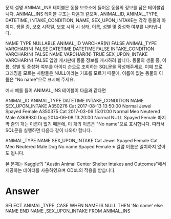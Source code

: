 문제 설명
ANIMAL_INS 테이블은 동물 보호소에 들어온 동물의 정보를 담은 테이블입니다. ANIMAL_INS 테이블 구조는 다음과 같으며, ANIMAL_ID, ANIMAL_TYPE, DATETIME, INTAKE_CONDITION, NAME, SEX_UPON_INTAKE는 각각 동물의 아이디, 생물 종, 보호 시작일, 보호 시작 시 상태, 이름, 성별 및 중성화 여부를 나타냅니다.

NAME	TYPE	NULLABLE
ANIMAL_ID	VARCHAR(N)	FALSE
ANIMAL_TYPE	VARCHAR(N)	FALSE
DATETIME	DATETIME	FALSE
INTAKE_CONDITION	VARCHAR(N)	FALSE
NAME	VARCHAR(N)	TRUE
SEX_UPON_INTAKE	VARCHAR(N)	FALSE
입양 게시판에 동물 정보를 게시하려 합니다. 동물의 생물 종, 이름, 성별 및 중성화 여부를 아이디 순으로 조회하는 SQL문을 작성해주세요. 이때 프로그래밍을 모르는 사람들은 NULL이라는 기호를 모르기 때문에, 이름이 없는 동물의 이름은 "No name"으로 표시해 주세요.

예시
예를 들어 ANIMAL_INS 테이블이 다음과 같다면

ANIMAL_ID	ANIMAL_TYPE	DATETIME	INTAKE_CONDITION	NAME	SEX_UPON_INTAKE
A350276	Cat	2017-08-13 13:50:00	Normal	Jewel	Spayed Female
A350375	Cat	2017-03-06 15:01:00	Normal	Meo	Neutered Male
A368930	Dog	2014-06-08 13:20:00	Normal	NULL	Spayed Female
마지막 줄의 개는 이름이 없기 때문에, 이 개의 이름은 "No name"으로 표시합니다. 따라서 SQL문을 실행하면 다음과 같이 나와야 합니다.

ANIMAL_TYPE	NAME	SEX_UPON_INTAKE
Cat	Jewel	Spayed Female
Cat	Meo	Neutered Male
Dog	No name	Spayed Female
※ 컬럼 이름은 일치하지 않아도 됩니다.

본 문제는 Kaggle의 "Austin Animal Center Shelter Intakes and Outcomes"에서 제공하는 데이터를 사용하였으며 ODbL의 적용을 받습니다.

# Answer

SELECT ANIMAL_TYPE
      ,CASE WHEN NAME IS NULL THEN 'No name' else NAME END NAME 
      ,SEX_UPON_INTAKE
FROM ANIMAL_INS


